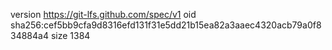 version https://git-lfs.github.com/spec/v1
oid sha256:cef5bb9cfa9d8316efd131f31e5dd21b15ea82a3aaec4320acb79a0f834884a4
size 1384
